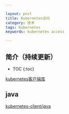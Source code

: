 ```yaml
---

layout: post
title: Kubernetes访问
category: 技术
tags: Kubernetes
keywords: kubernetes access

---
```


## 简介（持续更新）

* TOC
{:toc}

[kubernetes客户端库](https://k8smeetup.github.io/docs/reference/client-libraries/)

## java

[kubernetes-client/java](https://github.com/kubernetes-client/java/)

